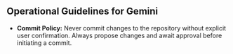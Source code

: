 ## Operational Guidelines for Gemini

- **Commit Policy:** Never commit changes to the repository without explicit user confirmation. Always propose changes and await approval before initiating a commit.